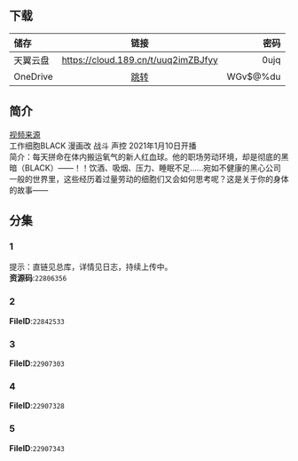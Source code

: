 ## 下载

储存 | 链接 | 密码
:----------- | :-----------: | -----------:
 天翼云盘        |     https://cloud.189.cn/t/uuq2imZBJfyy    |       0ujq
 OneDrive | [跳转](https://xrzcloud-my.sharepoint.com/:f:/g/personal/xrz_xrzyun_ml/Ep47ov1iIAZEggAAepNiymkBOjdANUmV8FhlkmzPqGXTXg?e=xNoRAB) | WGv$@%du

## 简介
[视频来源](https://www.bilibili.com/bangumi/media/md28231819/)  
工作细胞BLACK 漫画改 战斗 声控
2021年1月10日开播  
简介：每天拼命在体内搬运氧气的新人红血球。他的职场劳动环境，却是彻底的黑暗（BLACK）——！！饮酒、吸烟、压力、睡眠不足……宛如不健康的黑心公司一般的世界里，这些经历着过量劳动的细胞们又会如何思考呢？这是关于你的身体的故事——  
## 分集
### 1
提示：直链见总库，详情见日志，持续上传中。  
**资源码**:`22806356`
### 2
**FileID**:`22842533`
### 3
**FileID**:`22907303`
### 4
**FileID**:`22907328`
### 5
**FileID**:`22907343`
